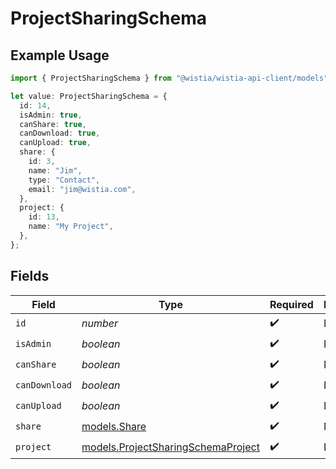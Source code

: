 # ProjectSharingSchema

## Example Usage

```typescript
import { ProjectSharingSchema } from "@wistia/wistia-api-client/models";

let value: ProjectSharingSchema = {
  id: 14,
  isAdmin: true,
  canShare: true,
  canDownload: true,
  canUpload: true,
  share: {
    id: 3,
    name: "Jim",
    type: "Contact",
    email: "jim@wistia.com",
  },
  project: {
    id: 13,
    name: "My Project",
  },
};
```

## Fields

| Field                                                                          | Type                                                                           | Required                                                                       | Description                                                                    | Example                                                                        |
| ------------------------------------------------------------------------------ | ------------------------------------------------------------------------------ | ------------------------------------------------------------------------------ | ------------------------------------------------------------------------------ | ------------------------------------------------------------------------------ |
| `id`                                                                           | *number*                                                                       | :heavy_check_mark:                                                             | N/A                                                                            | 14                                                                             |
| `isAdmin`                                                                      | *boolean*                                                                      | :heavy_check_mark:                                                             | N/A                                                                            | true                                                                           |
| `canShare`                                                                     | *boolean*                                                                      | :heavy_check_mark:                                                             | N/A                                                                            | true                                                                           |
| `canDownload`                                                                  | *boolean*                                                                      | :heavy_check_mark:                                                             | N/A                                                                            | true                                                                           |
| `canUpload`                                                                    | *boolean*                                                                      | :heavy_check_mark:                                                             | N/A                                                                            | true                                                                           |
| `share`                                                                        | [models.Share](../models/share.md)                                             | :heavy_check_mark:                                                             | N/A                                                                            |                                                                                |
| `project`                                                                      | [models.ProjectSharingSchemaProject](../models/projectsharingschemaproject.md) | :heavy_check_mark:                                                             | N/A                                                                            |                                                                                |